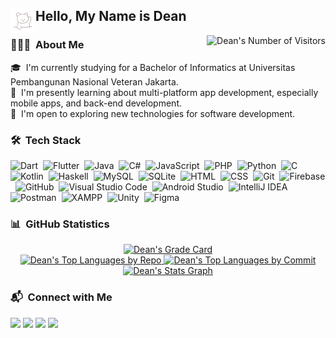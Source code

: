 <div>
  <img alt="Greetings" src="polar_bear.gif" width="40" align="left"/>
  <h2>Hello, My Name is Dean</h2>
</div>
<img alt="Dean's Number of Visitors" src="https://komarev.com/ghpvc/?username=deandrasatriyosetiawan&color=9CCFD8&label=Number+of+Visitors" align="right"/>

### 👨🏻‍💻 &nbsp;About Me

🎓 &nbsp;I'm currently studying for a Bachelor of Informatics at Universitas Pembangunan Nasional Veteran Jakarta.\
🌱 &nbsp;I'm presently learning about multi-platform app development, especially mobile apps, and back-end development.\
🔎 &nbsp;I'm open to exploring new technologies for software development.

### 🛠 &nbsp;Tech Stack

![Dart](https://img.shields.io/badge/Dart-05122A?style=flat&logo=dart&logoColor=2BB7F6)&nbsp;
![Flutter](https://img.shields.io/badge/Flutter-05122A?style=flat&logo=flutter&logoColor=5EC8F8)&nbsp;
![Java](https://img.shields.io/badge/Java-05122A?style=flat&logo=java&logoColor=FFA518)&nbsp;
![C#](https://img.shields.io/badge/C%23-05122A?style=flat&logo=csharp&logoColor=178600)&nbsp;
![JavaScript](https://img.shields.io/badge/JavaScript-05122A?style=flat&logo=javascript&logoColor=F7DF1E)&nbsp;
![PHP](https://img.shields.io/badge/PHP-05122A?style=flat&logo=php&logoColor=777BB4)&nbsp;
![Python](https://img.shields.io/badge/Python-05122A?style=flat&logo=python&logoColor=326B9B)&nbsp;
![C](https://img.shields.io/badge/C-05122A?style=flat&logo=c&logoColor=5C6BBE)&nbsp;
![Kotlin](https://img.shields.io/badge/Kotlin-05122A?style=flat&logo=kotlin&logoColor=7F52FF)&nbsp;
![Haskell](https://img.shields.io/badge/Haskell-05122A?style=flat&logo=haskell&logoColor=5D4F85)&nbsp;
![MySQL](https://img.shields.io/badge/MySQL-05122A?style=flat&logo=mysql&logoColor=4479A1)&nbsp;
![SQLite](https://img.shields.io/badge/SQLite-05122A?style=flat&logo=sqlite&logoColor=5CAADC)&nbsp;
![HTML](https://img.shields.io/badge/HTML-05122A?style=flat&logo=HTML5&logoColor=E34F26)&nbsp;
![CSS](https://img.shields.io/badge/CSS-05122A?style=flat&logo=css3&logoColor=1572B6)&nbsp;
![Git](https://img.shields.io/badge/Git-05122A?style=flat&logo=git&logoColor=F05032)&nbsp;
![Firebase](https://img.shields.io/badge/Firebase-05122A?style=flat&logo=firebase&logoColor=FFCA28)&nbsp;
![GitHub](https://img.shields.io/badge/GitHub-05122A?style=flat&logo=github&logoColor=FFFFFF)&nbsp;
![Visual Studio Code](https://img.shields.io/badge/Visual%20Studio%20Code-05122A?style=flat&logo=visual-studio-code&logoColor=007ACC)&nbsp;
![Android Studio](https://img.shields.io/badge/Android%20Studio-05122A?style=flat&logo=androidstudio&logoColor=3DDC84)&nbsp;
![IntelliJ IDEA](https://img.shields.io/badge/IntelliJ%20IDEA-05122A?style=flat&logo=intellijidea&logoColor=FFFFFF)&nbsp;
![Postman](https://img.shields.io/badge/Postman-05122A?style=flat&logo=postman&logoColor=FF6C37)&nbsp;
![XAMPP](https://img.shields.io/badge/XAMPP-05122A?style=flat&logo=xampp&logoColor=FB7A24)&nbsp;
![Unity](https://img.shields.io/badge/Unity-05122A?style=flat&logo=unity&logoColor=FFFFFF)&nbsp;
![Figma](https://img.shields.io/badge/Figma-05122A?style=flat&logo=figma&logoColor=13BDFE)&nbsp;

### 📊 &nbsp;GitHub Statistics

<p align="center">
  <a href="https://github.com/deandrasatriyosetiawan">
    <img alt="Dean's Grade Card" src="https://github-readme-stats.vercel.app/api?username=deandrasatriyosetiawan&show_icons=true&theme=rose_pine&hide_border=true"/>
    <br />
    <img alt="Dean's Top Languages by Repo" src="http://github-profile-summary-cards.vercel.app/api/cards/repos-per-language?username=deandrasatriyosetiawan&theme=rose_pine"/>
    <img alt="Dean's Top Languages by Commit" src="http://github-profile-summary-cards.vercel.app/api/cards/most-commit-language?username=deandrasatriyosetiawan&theme=rose_pine"/>
    <img alt="Dean's Stats Graph" src="http://github-profile-summary-cards.vercel.app/api/cards/profile-details?username=deandrasatriyosetiawan&theme=rose_pine" width="750"/>
  </a>
</p>

### 📬 &nbsp;Connect with Me

<p align="left">
  <a href="https://linkedin.com/in/deandrasatriyosetiawan"><img src="https://img.shields.io/badge/Deandra%20Satriyo%20Setiawan-0A66C2?style=flat&logo=linkedin&logoColor=white"/></a>
  <a href="mailto:deandrasatriyosetiawan@gmail.com"><img src="https://img.shields.io/badge/deandrasatriyosetiawan@gmail.com-EA4335?style=flat&logo=gmail&logoColor=white"/></a>
  <a href="https://behance.net/deandrasetiawa"><img src="https://img.shields.io/badge/Deandra%20Satriyo%20Setiawan-1769FF?style=flat&logo=behance&logoColor=white"/></a>
  <a href="https://dribbble.com/deandra_satriyo"><img src="https://img.shields.io/badge/Deandra%20Satriyo%20Setiawan-EA4C89?style=flat&logo=dribbble&logoColor=white"/></a>
</p>
